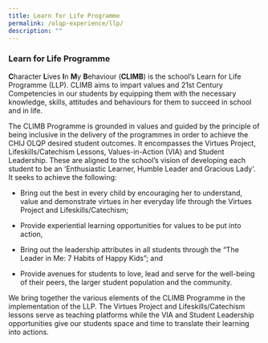 ```yaml
---
title: Learn for Life Programme
permalink: /olqp-experience/llp/
description: ""
---
```

### Learn for Life Programme

**C**haracter **L**ives **I**n **M**y **B**ehaviour (**CLIMB**) is the school’s Learn for Life Programme (LLP). CLIMB aims to impart values and 21st Century Competencies in our students by equipping them with the necessary knowledge, skills, attitudes and behaviours for them to succeed in school and in life.

  

The CLIMB Programme is grounded in values and guided by the principle of being inclusive in the delivery of the programmes in order to achieve the CHIJ OLQP desired student outcomes. It encompasses the Virtues Project, Lifeskills/Catechism Lessons, Values-in-Action (VIA) and Student Leadership. These are aligned to the school’s vision of developing each student to be an ‘Enthusiastic Learner, Humble Leader and Gracious Lady’. It seeks to achieve the following:

  

*   Bring out the best in every child by encouraging her to understand, value and demonstrate virtues in her everyday life through the Virtues Project and Lifeskills/Catechism;

*   Provide experiential learning opportunities for values to be put into action,

*   Bring out the leadership attributes in all students through the “The Leader in Me: 7 Habits of Happy Kids”; and

*   Provide avenues for students to love, lead and serve for the well-being of their peers, the larger student population and the community.

  

We bring together the various elements of the CLIMB Programme in the implementation of the LLP. The Virtues Project and Lifeskills/Catechism lessons serve as teaching platforms while the VIA and Student Leadership opportunities give our students space and time to translate their learning into actions.